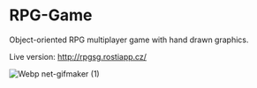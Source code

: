 # RPG-Game

Object-oriented RPG multiplayer game with hand drawn graphics.

Live version: http://rpgsg.rostiapp.cz/

![Webp net-gifmaker (1)](https://user-images.githubusercontent.com/51966459/123538163-b8e12980-d733-11eb-92ff-4173d7635a61.gif)




